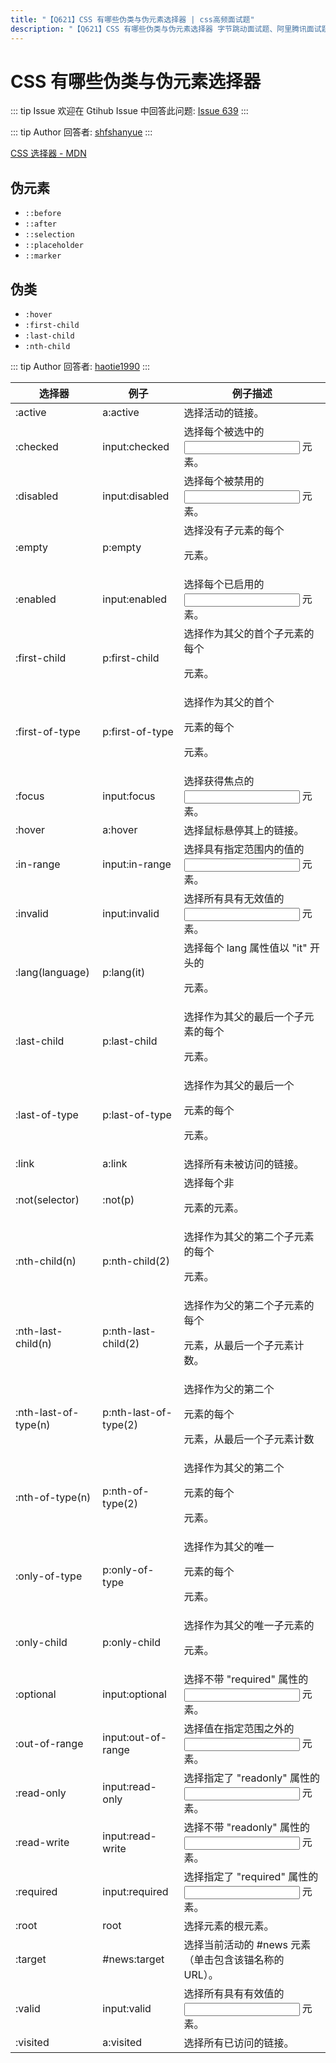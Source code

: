 ```yaml
---
title: "【Q621】CSS 有哪些伪类与伪元素选择器 | css高频面试题"
description: "【Q621】CSS 有哪些伪类与伪元素选择器 字节跳动面试题、阿里腾讯面试题、美团小米面试题。"
---
```


# CSS 有哪些伪类与伪元素选择器

::: tip Issue
欢迎在 Gtihub Issue 中回答此问题: [Issue 639](https://github.com/shfshanyue/Daily-Question/issues/639)
:::

::: tip Author
回答者: [shfshanyue](https://github.com/shfshanyue)
:::

[CSS 选择器 - MDN](https://developer.mozilla.org/zh-CN/docs/Web/CSS/CSS_Selectors)

## 伪元素

- `::before`
- `::after`
- `::selection`
- `::placeholder`
- `::marker`

## 伪类

- `:hover`
- `:first-child`
- `:last-child`
- `:nth-child`

::: tip Author
回答者: [haotie1990](https://github.com/haotie1990)
:::

| 选择器               | 例子                  | 例子描述                                                      |
| -------------------- | --------------------- | ------------------------------------------------------------- |
| :active              | a:active              | 选择活动的链接。                                              |
| :checked             | input:checked         | 选择每个被选中的 <input> 元素。                               |
| :disabled            | input:disabled        | 选择每个被禁用的 <input> 元素。                               |
| :empty               | p:empty               | 选择没有子元素的每个 <p> 元素。                               |
| :enabled             | input:enabled         | 选择每个已启用的 <input> 元素。                               |
| :first-child         | p:first-child         | 选择作为其父的首个子元素的每个 <p> 元素。                     |
| :first-of-type       | p:first-of-type       | 选择作为其父的首个 <p> 元素的每个 <p> 元素。                  |
| :focus               | input:focus           | 选择获得焦点的 <input> 元素。                                 |
| :hover               | a:hover               | 选择鼠标悬停其上的链接。                                      |
| :in-range            | input:in-range        | 选择具有指定范围内的值的 <input> 元素。                       |
| :invalid             | input:invalid         | 选择所有具有无效值的 <input> 元素。                           |
| :lang(language)      | p:lang(it)            | 选择每个 lang 属性值以 "it" 开头的 <p> 元素。                 |
| :last-child          | p:last-child          | 选择作为其父的最后一个子元素的每个 <p> 元素。                 |
| :last-of-type        | p:last-of-type        | 选择作为其父的最后一个 <p> 元素的每个 <p> 元素。              |
| :link                | a:link                | 选择所有未被访问的链接。                                      |
| :not(selector)       | :not(p)               | 选择每个非 <p> 元素的元素。                                   |
| :nth-child(n)        | p:nth-child(2)        | 选择作为其父的第二个子元素的每个 <p> 元素。                   |
| :nth-last-child(n)   | p:nth-last-child(2)   | 选择作为父的第二个子元素的每个<p>元素，从最后一个子元素计数。 |
| :nth-last-of-type(n) | p:nth-last-of-type(2) | 选择作为父的第二个<p>元素的每个<p>元素，从最后一个子元素计数  |
| :nth-of-type(n)      | p:nth-of-type(2)      | 选择作为其父的第二个 <p> 元素的每个 <p> 元素。                |
| :only-of-type        | p:only-of-type        | 选择作为其父的唯一 <p> 元素的每个 <p> 元素。                  |
| :only-child          | p:only-child          | 选择作为其父的唯一子元素的 <p> 元素。                         |
| :optional            | input:optional        | 选择不带 "required" 属性的 <input> 元素。                     |
| :out-of-range        | input:out-of-range    | 选择值在指定范围之外的 <input> 元素。                         |
| :read-only           | input:read-only       | 选择指定了 "readonly" 属性的 <input> 元素。                   |
| :read-write          | input:read-write      | 选择不带 "readonly" 属性的 <input> 元素。                     |
| :required            | input:required        | 选择指定了 "required" 属性的 <input> 元素。                   |
| :root                | root                  | 选择元素的根元素。                                            |
| :target              | #news:target          | 选择当前活动的 #news 元素（单击包含该锚名称的 URL）。         |
| :valid               | input:valid           | 选择所有具有有效值的 <input> 元素。                           |
| :visited             | a:visited             | 选择所有已访问的链接。                                        |

